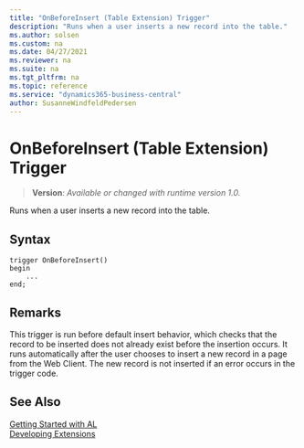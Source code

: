 ```yaml
---
title: "OnBeforeInsert (Table Extension) Trigger"
description: "Runs when a user inserts a new record into the table."
ms.author: solsen
ms.custom: na
ms.date: 04/27/2021
ms.reviewer: na
ms.suite: na
ms.tgt_pltfrm: na
ms.topic: reference
ms.service: "dynamics365-business-central"
author: SusanneWindfeldPedersen
---
```

[//]: # (START>DO_NOT_EDIT)
[//]: # (IMPORTANT:Do not edit any of the content between here and the END>DO_NOT_EDIT.)
[//]: # (Any modifications should be made in the .xml files in the ModernDev repo.)

# OnBeforeInsert (Table Extension) Trigger
> **Version**: _Available or changed with runtime version 1.0._

Runs when a user inserts a new record into the table.


## Syntax
```
trigger OnBeforeInsert()
begin
    ...
end;
```



[//]: # (IMPORTANT: END>DO_NOT_EDIT)

## Remarks  
 This trigger is run before default insert behavior, which checks that the record to be inserted does not already exist before the insertion occurs. It runs automatically after the user chooses to insert a new record in a page from the Web Client. The new record is not inserted if an error occurs in the trigger code.  

## See Also  
[Getting Started with AL](../../devenv-get-started.md)  
[Developing Extensions](../../devenv-dev-overview.md)  
